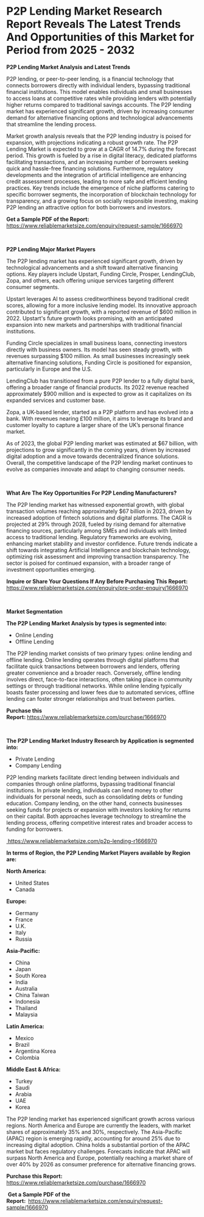<p><h1>P2P Lending Market Research Report Reveals The Latest Trends And Opportunities of this Market for Period from 2025 - 2032</h1></p><p><strong>P2P Lending Market Analysis and Latest Trends</strong></p>
<p><p>P2P lending, or peer-to-peer lending, is a financial technology that connects borrowers directly with individual lenders, bypassing traditional financial institutions. This model enables individuals and small businesses to access loans at competitive rates while providing lenders with potentially higher returns compared to traditional savings accounts. The P2P lending market has experienced significant growth, driven by increasing consumer demand for alternative financing options and technological advancements that streamline the lending process.</p><p>Market growth analysis reveals that the P2P lending industry is poised for expansion, with projections indicating a robust growth rate. The P2P Lending Market is expected to grow at a CAGR of 14.7% during the forecast period. This growth is fueled by a rise in digital literacy, dedicated platforms facilitating transactions, and an increasing number of borrowers seeking quick and hassle-free financing solutions. Furthermore, regulatory developments and the integration of artificial intelligence are enhancing credit assessment processes, leading to more safe and efficient lending practices. Key trends include the emergence of niche platforms catering to specific borrower segments, the incorporation of blockchain technology for transparency, and a growing focus on socially responsible investing, making P2P lending an attractive option for both borrowers and investors.</p></p>
<p><strong>Get a Sample PDF of the Report:&nbsp;</strong> <a href="https://www.reliablemarketsize.com/enquiry/request-sample/1666970?utm_campaign=3358&utm_medium=2&utm_source=Github&utm_content=ia&utm_term=16042025&utm_id=p2p-lending">https://www.reliablemarketsize.com/enquiry/request-sample/1666970</a></p>
<p>&nbsp;</p>
<p><strong>P2P Lending Major Market Players</strong></p>
<p><p>The P2P lending market has experienced significant growth, driven by technological advancements and a shift toward alternative financing options. Key players include Upstart, Funding Circle, Prosper, LendingClub, Zopa, and others, each offering unique services targeting different consumer segments.</p><p>Upstart leverages AI to assess creditworthiness beyond traditional credit scores, allowing for a more inclusive lending model. Its innovative approach contributed to significant growth, with a reported revenue of $600 million in 2022. Upstart's future growth looks promising, with an anticipated expansion into new markets and partnerships with traditional financial institutions.</p><p>Funding Circle specializes in small business loans, connecting investors directly with business owners. Its model has seen steady growth, with revenues surpassing $100 million. As small businesses increasingly seek alternative financing solutions, Funding Circle is positioned for expansion, particularly in Europe and the U.S.</p><p>LendingClub has transitioned from a pure P2P lender to a fully digital bank, offering a broader range of financial products. Its 2022 revenue reached approximately $900 million and is expected to grow as it capitalizes on its expanded services and customer base.</p><p>Zopa, a UK-based lender, started as a P2P platform and has evolved into a bank. With revenues nearing £100 million, it aims to leverage its brand and customer loyalty to capture a larger share of the UK’s personal finance market.</p><p>As of 2023, the global P2P lending market was estimated at $67 billion, with projections to grow significantly in the coming years, driven by increased digital adoption and a move towards decentralized finance solutions. Overall, the competitive landscape of the P2P lending market continues to evolve as companies innovate and adapt to changing consumer needs.</p></p>
<p>&nbsp;</p>
<p><strong>What Are The Key Opportunities For P2P Lending Manufacturers?</strong></p>
<p><p>The P2P lending market has witnessed exponential growth, with global transaction volumes reaching approximately $67 billion in 2023, driven by increased adoption of fintech solutions and digital platforms. The CAGR is projected at 29% through 2028, fueled by rising demand for alternative financing sources, particularly among SMEs and individuals with limited access to traditional lending. Regulatory frameworks are evolving, enhancing market stability and investor confidence. Future trends indicate a shift towards integrating Artificial Intelligence and blockchain technology, optimizing risk assessment and improving transaction transparency. The sector is poised for continued expansion, with a broader range of investment opportunities emerging.</p></p>
<p><strong>Inquire or Share Your Questions If Any Before Purchasing This Report:</strong> <a href="https://www.reliablemarketsize.com/enquiry/pre-order-enquiry/1666970?utm_campaign=3358&utm_medium=2&utm_source=Github&utm_content=ia&utm_term=16042025&utm_id=p2p-lending">https://www.reliablemarketsize.com/enquiry/pre-order-enquiry/1666970</a></p>
<p>&nbsp;</p>
<p><strong>Market Segmentation</strong></p>
<p><strong>The P2P Lending Market Analysis by types is segmented into:</strong></p>
<p><ul><li>Online Lending</li><li>Offline Lending</li></ul></p>
<p><p>The P2P lending market consists of two primary types: online lending and offline lending. Online lending operates through digital platforms that facilitate quick transactions between borrowers and lenders, offering greater convenience and a broader reach. Conversely, offline lending involves direct, face-to-face interactions, often taking place in community settings or through traditional networks. While online lending typically boasts faster processing and lower fees due to automated services, offline lending can foster stronger relationships and trust between parties.</p></p>
<p><strong>Purchase this Report:&nbsp;</strong><a href="https://www.reliablemarketsize.com/purchase/1666970?utm_campaign=3358&utm_medium=2&utm_source=Github&utm_content=ia&utm_term=16042025&utm_id=p2p-lending">https://www.reliablemarketsize.com/purchase/1666970</a></p>
<p>&nbsp;</p>
<p><strong>The P2P Lending Market Industry Research by Application is segmented into:</strong></p>
<p><ul><li>Private Lending</li><li>Company Lending</li></ul></p>
<p><p>P2P lending markets facilitate direct lending between individuals and companies through online platforms, bypassing traditional financial institutions. In private lending, individuals can lend money to other individuals for personal needs, such as consolidating debts or funding education. Company lending, on the other hand, connects businesses seeking funds for projects or expansion with investors looking for returns on their capital. Both approaches leverage technology to streamline the lending process, offering competitive interest rates and broader access to funding for borrowers.</p></p>
<p><a href="https://www.reliablemarketsize.com/p2p-lending-r1666970?utm_campaign=3358&utm_medium=2&utm_source=Github&utm_content=ia&utm_term=16042025&utm_id=p2p-lending">&nbsp;https://www.reliablemarketsize.com/p2p-lending-r1666970</a></p>
<p><strong>In terms of Region, the P2P Lending Market Players available by Region are:</strong></p>
<p>
    <p> <strong> North America: </strong>
        <ul>
            <li>United States</li>
            <li>Canada</li>
        </ul>
        </p> 
    <p> <strong> Europe: </strong>
        <ul>
            <li>Germany</li>
            <li>France</li>
            <li>U.K.</li>
            <li>Italy</li>
            <li>Russia</li>
        </ul>
        </p> 
    <p> <strong> Asia-Pacific: </strong>
        <ul>
            <li>China</li>
            <li>Japan</li>
            <li>South Korea</li>
            <li>India</li>
            <li>Australia</li>
            <li>China Taiwan</li>
            <li>Indonesia</li>
            <li>Thailand</li>
            <li>Malaysia</li>
        </ul>
        </p> 
    <p> <strong> Latin America: </strong>
        <ul>
            <li>Mexico</li>
            <li>Brazil</li>
            <li>Argentina Korea</li>
            <li>Colombia</li>
        </ul>
        </p> 
    <p> <strong> Middle East & Africa: </strong>
        <ul>
            <li>Turkey</li>
            <li>Saudi</li>
            <li>Arabia</li>
            <li>UAE</li>
            <li>Korea</li>
        </ul>
    </p>
    </p>
<p><p>The P2P lending market has experienced significant growth across various regions. North America and Europe are currently the leaders, with market shares of approximately 35% and 30%, respectively. The Asia-Pacific (APAC) region is emerging rapidly, accounting for around 25% due to increasing digital adoption. China holds a substantial portion of the APAC market but faces regulatory challenges. Forecasts indicate that APAC will surpass North America and Europe, potentially reaching a market share of over 40% by 2026 as consumer preference for alternative financing grows.</p></p>
<p><strong>Purchase this Report: </strong><a href="https://www.reliablemarketsize.com/purchase/1666970?utm_campaign=3358&utm_medium=2&utm_source=Github&utm_content=ia&utm_term=16042025&utm_id=p2p-lending">https://www.reliablemarketsize.com/purchase/1666970</a></p>
<p>&nbsp;<strong>Get a Sample PDF of the Report:&nbsp;&nbsp;</strong><a href="https://www.reliablemarketsize.com/enquiry/request-sample/1666970?utm_campaign=3358&utm_medium=2&utm_source=Github&utm_content=ia&utm_term=16042025&utm_id=p2p-lending">https://www.reliablemarketsize.com/enquiry/request-sample/1666970</a></p>
<p><strong></strong></p>
<p><p></p><p></p><p></p></p>